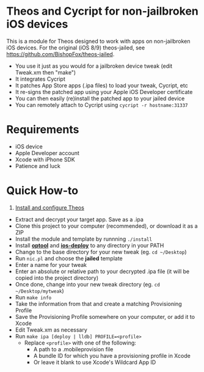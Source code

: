 Theos and Cycript for non-jailbroken iOS devices
================================================
This is a module for Theos designed to work with apps on non-jailbroken iOS devices. For the original (iOS 8/9) theos-jailed, see https://github.com/BishopFox/theos-jailed.

* You use it just as you would for a jailbroken device tweak (edit Tweak.xm then "make")
* It integrates Cycript
* It patches App Store apps (.ipa files) to load your tweak, Cycript, etc
* It re-signs the patched app using your Apple iOS Developer certificate
* You can then easily (re)install the patched app to your jailed device
* You can remotely attach to Cycript using `cycript -r hostname:31337`

Requirements
============
* iOS device
* Apple Developer account
* Xcode with iPhone SDK
* Patience and luck

Quick How-to
============
1. [Install and configure Theos](https://github.com/theos/theos/wiki/Installation)
* Extract and decrypt your target app. Save as a .ipa
* Clone this project to your computer (recommended), or download it as a ZIP
* Install the module and template by runnning `./install`
* Install [**optool**](https://github.com/alexzielenski/optool/releases/latest) and [**ios-deploy**](https://github.com/phonegap/ios-deploy#installation) to any directory in your PATH
* Change to the base directory for your new tweak (eg. `cd ~/Desktop`)
* Run `nic.pl` and choose the **jailed** template
* Enter a name for your tweak
* Enter an absolute or relative path to your decrypted .ipa file (it will be copied into the project directory)
* Once done, change into your new tweak directory (eg. `cd ~/Desktop/mytweak`)
* Run `make info`
* Take the information from that and create a matching Provisioning Profile
* Save the Provisioning Profile somewhere on your computer, or add it to Xcode
* Edit Tweak.xm as necessary
* Run `make ipa [deploy | lldb] PROFILE=<profile>`
    * Replace `<profile>` with one of the following:
        * A path to a .mobileprovision file
        * A bundle ID for which you have a provisioning profile in Xcode
        * Or leave it blank to use Xcode's Wildcard App ID
